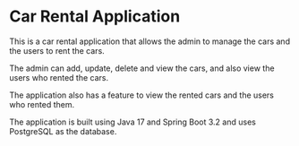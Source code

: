 # Car Rental Application

This is a car rental application that allows the admin to manage the cars and the users to rent the cars.

The admin can add, update, delete and view the cars, and also view the users who rented the cars.

The application also has a feature to view the rented cars and the users who rented them. 

The application is built using Java 17 and Spring Boot 3.2 and uses PostgreSQL as the database.